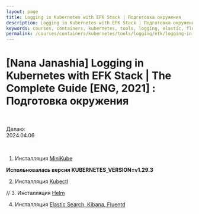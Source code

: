 ```yaml
---
layout: page
title: Logging in Kubernetes with EFK Stack | Подготовка окружения
description: Logging in Kubernetes with EFK Stack | Подготовка окружения
keywords: courses, containers, kubernetes, tools, logging, elastic, fluentd, kibana, Подготовка окружения
permalink: /courses/containers/kubernetes/tools/logging/efk/logging-in-kubernetes-with-efk-stack/env/
---
```


# [Nana Janashia] Logging in Kubernetes with EFK Stack | The Complete Guide [ENG, 2021] : Подготовка окружения

<br/>

Делаю:  
2024.04.06

<br/>

1. Инсталляция [MiniKube](/tools/containers/kubernetes/minikube/setup/)

**Испольновалась версия KUBERNETES_VERSION=v1.29.3**

2. Инсталляция [Kubectl](/tools/containers/kubernetes/tools/kubectl/)

// 3. Инсталляция [Helm](/tools/containers/kubernetes/tools/packages/helm/setup/)

4. Инсталляция [Elastic Search, Kibana, Fluentd](/tools/containers/kubernetes/tools/logging/elastic/setup/)
